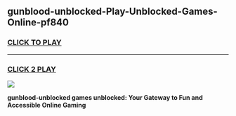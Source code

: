 
## gunblood-unblocked-Play-Unblocked-Games-Online-pf840
<h3>
<a href="https://premium76.site?title=gunblood-unblocked&ref=25A">CLICK TO PLAY</a></h3>
<hr>

<h3>
<a href="https://premium76.site?title=gunblood-unblocked&ref=25A">CLICK 2 PLAY</a>
  
</h3>

<a href="https://premium76.site?title=gunblood-unblocked&ref=25A"><img src="https://clearcache.store/games.png"></a>


**gunblood-unblocked games unblocked: Your Gateway to Fun and Accessible Online Gaming**
